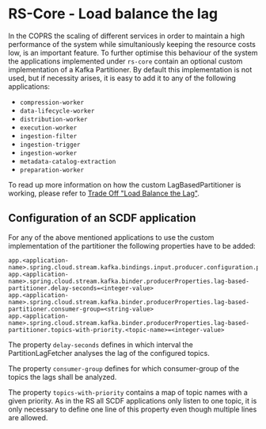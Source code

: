 # RS-Core - Load balance the lag

In the COPRS the scaling of different services in order to maintain a high performance of the system while simultaniously keeping the resource costs low, is an important feature. To further optimise this behaviour of the system the applications implemented under `rs-core` contain an optional custom implementation of a Kafka Partitioner. By default this implementation is not used, but if necessity arises, it is easy to add it to any of the following applications:

 - `compression-worker`
 - `data-lifecycle-worker`
 - `distribution-worker`
 - `execution-worker`
 - `ingestion-filter`
 - `ingestion-trigger`
 - `ingestion-worker`
 - `metadata-catalog-extraction`
 - `preparation-worker`

To read up more information on how the custom LagBasedPartitioner is working, please refer to [Trade Off "Load Balance the Lag"](https://github.com/COPRS/production-common/wiki/Trade-off-%22Load-Balance-the-Lag%22).

## Configuration of an SCDF application

For any of the above mentioned applications to use the custom implementation of the partitioner the following properties have to be added:

```
app.<application-name>.spring.cloud.stream.kafka.bindings.input.producer.configuration.partitioner.class=esa.s1pdgs.cpoc.message.kafka.LagBasedPartitioner
app.<application-name>.spring.cloud.stream.kafka.binder.producerProperties.lag-based-partitioner.delay-seconds=<integer-value>
app.<application-name>.spring.cloud.stream.kafka.binder.producerProperties.lag-based-partitioner.consumer-group=<string-value>
app.<application-name>.spring.cloud.stream.kafka.binder.producerProperties.lag-based-partitioner.topics-with-priority.<topic-name>=<integer-value>
```

The property `delay-seconds` defines in which interval the PartitionLagFetcher analyses the lag of the configured topics.

The property `consumer-group` defines for which consumer-group of the topics the lags shall be analyzed.

The property `topics-with-priority` contains a map of topic names with a given priority. As in the RS all SCDF applications only listen to one topic, it is only necessary to define one line of this property even though multiple lines are allowed.
